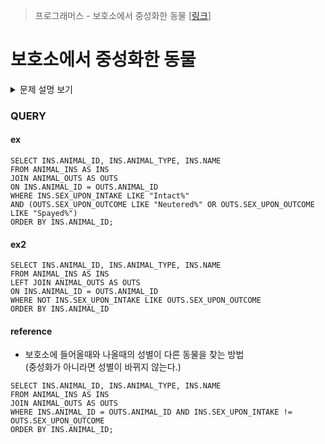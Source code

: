 > 프로그래머스 - 보호소에서 중성화한 동물 [[링크](https://school.programmers.co.kr/learn/courses/30/lessons/59045)]

# 보호소에서 중성화한 동물

<details markdown ="1">
<summary>문제 설명 보기</summary>
<img src="">
<img src="">
</details>

### QUERY
#### ex
```MYSQL
SELECT INS.ANIMAL_ID, INS.ANIMAL_TYPE, INS.NAME
FROM ANIMAL_INS AS INS
JOIN ANIMAL_OUTS AS OUTS
ON INS.ANIMAL_ID = OUTS.ANIMAL_ID
WHERE INS.SEX_UPON_INTAKE LIKE "Intact%" 
AND (OUTS.SEX_UPON_OUTCOME LIKE "Neutered%" OR OUTS.SEX_UPON_OUTCOME LIKE "Spayed%")   
ORDER BY INS.ANIMAL_ID;
```
#### ex2
```MYSQL
SELECT INS.ANIMAL_ID, INS.ANIMAL_TYPE, INS.NAME
FROM ANIMAL_INS AS INS
LEFT JOIN ANIMAL_OUTS AS OUTS
ON INS.ANIMAL_ID = OUTS.ANIMAL_ID
WHERE NOT INS.SEX_UPON_INTAKE LIKE OUTS.SEX_UPON_OUTCOME 
ORDER BY INS.ANIMAL_ID
```

#### reference
- 보호소에 들어올때와 나올때의 성별이 다른 동물을 찾는 방법 <BR>
(중성화가 아니라면 성별이 바뀌지 않는다.)

```MYSQL
SELECT INS.ANIMAL_ID, INS.ANIMAL_TYPE, INS.NAME 
FROM ANIMAL_INS AS INS 
JOIN ANIMAL_OUTS AS OUTS 
WHERE INS.ANIMAL_ID = OUTS.ANIMAL_ID AND INS.SEX_UPON_INTAKE != OUTS.SEX_UPON_OUTCOME
ORDER BY INS.ANIMAL_ID;
```
